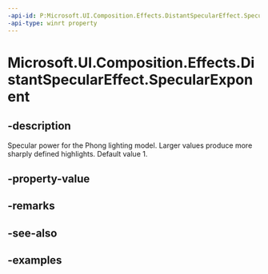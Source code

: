 ```yaml
---
-api-id: P:Microsoft.UI.Composition.Effects.DistantSpecularEffect.SpecularExponent
-api-type: winrt property
---
```


<!-- Property syntax.
public float SpecularExponent { get;  set; }
-->

# Microsoft.UI.Composition.Effects.DistantSpecularEffect.SpecularExponent

## -description
Specular power for the Phong lighting model. Larger values produce more sharply defined highlights. Default value 1.

## -property-value

## -remarks

## -see-also

## -examples

